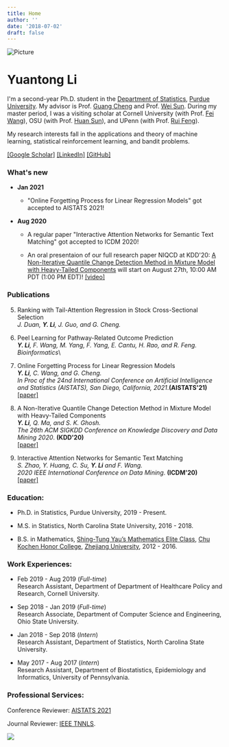 ```yaml
---
title: Home
author: ''
date: '2018-07-02'
draft: false
---
```


![Picture](/self-image/selfie.jpg)

# Yuantong Li
I'm a second-year Ph.D. student in the [Department of Statistics](https://www.stat.purdue.edu/index.html), [Purdue University](https://www.purdue.edu). My advisor is Prof. [Guang Cheng](https://www.stat.purdue.edu/~chengg/2.html) and Prof. [Wei Sun](https://web.ics.purdue.edu/~sun244/). During my master period, I was a visiting scholar at Cornell University (with Prof. [Fei Wang](https://sites.google.com/site/cornellwanglab/home)), OSU (with Prof. [Huan Sun](http://web.cse.ohio-state.edu/~sun.397/)), and UPenn (with Prof. [Rui Feng](https://www.dbei.med.upenn.edu/bio/rui-feng-phd)).

My research interests fall in the applications and theory of machine learning, statistical reinforcement learning, and bandit problems.

[[Google Scholar]](https://scholar.google.com/citations?hl=en&user=wT8kLn4AAAAJ&view_op=list_works&sortby=title&gmla=AJsN-F76O2e1DXmn54H5khUZ1Fl2HpQcHUCTxdZDV6UkaC0crFRf0QtIPZ5Dbr0Iy5y8_saLFPb3SSj-6HRJ1dyUOOKqJk_d9vHFDeMGDGh3b2pDdGcepdI&sciund=1766651423776757674)
[[LinkedIn]](https://www.linkedin.com/in/yuantongli/)
[[GitHub]](https://github.com/Likelyt)

### What's new
* __Jan 2021__

  * "Online Forgetting Process for Linear Regression Models" got accepted to AISTATS 2021!
  
* __Aug 2020__ 
  * A regular paper "Interactive Attention Networks for Semantic Text Matching" got accepted to ICDM 2020!
  
  * An oral presentaion of our full research paper NIQCD at KDD'20: [A Non-Iterative Quantile Change Detection Method in Mixture Model with Heavy-Tailed Components](https://arxiv.org/abs/2006.11383) will start on August 27th, 10:00 AM PDT (1:00 PM EDT)! [[video]](https://vimeo.com/443853561)

### Publications
5. Ranking with Tail-Attention Regression in Stock Cross-Sectional Selection\
_J. Duan, **Y. Li**, J. Guo, and G. Cheng._

4. Peel Learning for Pathway-Related Outcome Prediction\
_**Y. Li**, F. Wang, M. Yang, F. Yang, E. Cantu, H. Rao, and R. Feng._\
_Bioinformatics_\

3. Online Forgetting Process for Linear Regression Models\
_**Y. Li**, C. Wang, and G. Cheng._\
_In Proc of the 24nd International Conference on Artificial Intelligence and Statistics (AISTATS), San Diego, California, 2021_.**(AISTATS'21)**\
[[paper]](https://arxiv.org/abs/2012.01668)

2. A Non-Iterative Quantile Change Detection Method in Mixture Model with Heavy-Tailed Components\
_**Y. Li**, Q. Ma, and S. K. Ghosh._\
_The 26th ACM SIGKDD Conference on Knowledge Discovery and Data Mining 2020_. **(KDD'20)**\
[[paper]](https://arxiv.org/abs/2006.11383)

1. Interactive Attention Networks for Semantic Text Matching\
_S. Zhao, Y. Huang, C. Su, **Y. Li** and F. Wang._\
_2020 IEEE International Conference on Data Mining_. **(ICDM'20)**\
[[paper]](https://ieeexplore.ieee.org/document/9338264)




### Education:

* Ph.D. in Statistics, Purdue University, 2019 - Present.

* M.S. in Statistics, North Carolina State University, 2016 - 2018.

* B.S. in Mathematics, [Shing-Tung Yau’s Mathematics Elite Class](http://www.yau-awards.org/yauclass.php), [Chu Kochen Honor College](http://ckc.zju.edu.cn/english/), [Zhejiang University](https://www.zju.edu.cn/english/), 2012 - 2016.


### Work Experiences:

*  Feb 2019 - Aug 2019 (_Full-time_)\
Research Assistant, Department of Department of Healthcare Policy and Research, Cornell University.

*  Sep 2018 - Jan 2019 (_Full-time_)\
Research Associate, Department of Computer Science and Engineering, Ohio State University.

*  Jan 2018 - Sep 2018 (_Intern_)\
Research Assistant, Department of Statistics, North Carolina State University.

*  May 2017 - Aug 2017 (_Intern_)\
Research Assistant, Department of Biostatistics, Epidemiology and Informatics, University of Pennsylvania.


### Professional Services:
Conference Reviewer: [AISTATS 2021](http://aistats.org/)


Journal Reviewer: [IEEE TNNLS](https://ieeexplore.ieee.org/xpl/RecentIssue.jsp?punumber=5962385).


<a href="https://clustrmaps.com/site/1bdg7"  title="Visit tracker"><img src="//www.clustrmaps.com/map_v2.png?d=68WU6lyMBWAWPVjxLizAC0BMO6SXQ8MWVgdapRbf12o&cl=ffffff" /></a>



